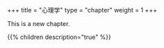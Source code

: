 +++
title = "心理学"
type = "chapter"
weight = 1
+++

This is a new chapter.


{{% children description="true" %}}
